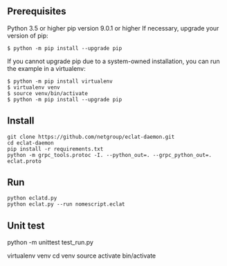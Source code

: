 ## Prerequisites

Python 3.5 or higher
pip version 9.0.1 or higher
If necessary, upgrade your version of pip:

```shell
$ python -m pip install --upgrade pip
```

If you cannot upgrade pip due to a system-owned installation, you can run the example in a virtualenv:

```shell
$ python -m pip install virtualenv
$ virtualenv venv
$ source venv/bin/activate
$ python -m pip install --upgrade pip
```

## Install

```shell
git clone https://github.com/netgroup/eclat-daemon.git
cd eclat-daemon
pip install -r requirements.txt
python -m grpc_tools.protoc -I. --python_out=. --grpc_python_out=. eclat.proto
```

## Run

```shell
python eclatd.py
python eclat.py --run nomescript.eclat
```

## Unit test

python -m unittest test_run.py

virtualenv venv
cd venv
source activate bin/activate
